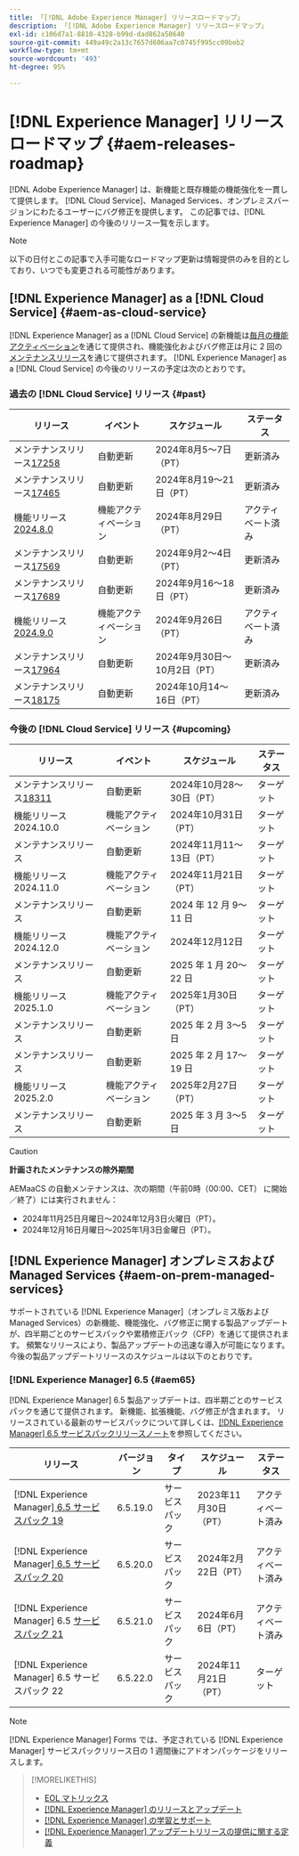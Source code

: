 ```yaml
---
title: 「[!DNL Adobe Experience Manager] リリースロードマップ」
description: 「[!DNL Adobe Experience Manager] リリースロードマップ」
exl-id: c106d7a1-8810-4328-b99d-dad862a50640
source-git-commit: 449a49c2a13c7657d606aa7c0745f995cc09beb2
workflow-type: tm+mt
source-wordcount: '493'
ht-degree: 95%

---
```



# [!DNL Experience Manager] リリースロードマップ {#aem-releases-roadmap}

[!DNL Adobe Experience Manager] は、新機能と既存機能の機能強化を一貫して提供します。 [!DNL Cloud Service]、Managed Services、オンプレミスバージョンにわたるユーザーにバグ修正を提供します。 この記事では、[!DNL Experience Manager] の今後のリリース一覧を示します。

>[!NOTE]
>
>以下の日付とこの記事で入手可能なロードマップ更新は情報提供のみを目的としており、いつでも変更される可能性があります。

## [!DNL Experience Manager] as a [!DNL Cloud Service] {#aem-as-cloud-service}

[!DNL Experience Manager] as a [!DNL Cloud Service] の新機能は[毎月の機能アクティベーション](https://experienceleague.adobe.com/ja/docs/experience-manager-cloud-service/content/release-notes/release-notes/release-notes-current)を通じて提供され、機能強化およびバグ修正は月に 2 回の[メンテナンスリリース](https://experienceleague.adobe.com/ja/docs/experience-manager-cloud-service/content/release-notes/maintenance/latest)を通じて提供されます。
[!DNL Experience Manager] as a [!DNL Cloud Service] の今後のリリースの予定は次のとおりです。

### 過去の [!DNL Cloud Service] リリース {#past}

| リリース | イベント | スケジュール | ステータス |
|---|---|---|---|
| メンテナンスリリース[17258](https://experienceleague.adobe.com/ja/docs/experience-manager-cloud-service/content/release-notes/maintenance/2024/2024-8-0#release-17258) | 自動更新 | 2024年8月5～7日（PT） | 更新済み |
| メンテナンスリリース[17465](https://experienceleague.adobe.com/ja/docs/experience-manager-cloud-service/content/release-notes/maintenance/2024/2024-8-0#release-17465) | 自動更新 | 2024年8月19～21日（PT） | 更新済み |
| 機能リリース [2024.8.0](https://experienceleague.adobe.com/ja/docs/experience-manager-cloud-service/content/release-notes/release-notes/2024/release-notes-2024-8-0) | 機能アクティベーション | 2024年8月29日（PT） | アクティベート済み |
| メンテナンスリリース[17569](https://experienceleague.adobe.com/ja/docs/experience-manager-cloud-service/content/release-notes/maintenance/2024/2024-9-0#release-17569) | 自動更新 | 2024年9月2～4日（PT） | 更新済み |
| メンテナンスリリース[17689](https://experienceleague.adobe.com/ja/docs/experience-manager-cloud-service/content/release-notes/maintenance/2024/2024-9-0#release-17689) | 自動更新 | 2024年9月16～18日（PT） | 更新済み |
| 機能リリース [2024.9.0](https://experienceleague.adobe.com/ja/docs/experience-manager-cloud-service/content/release-notes/release-notes/release-notes-current) | 機能アクティベーション | 2024年9月26日（PT） | アクティベート済み |
| メンテナンスリリース[17964](https://experienceleague.adobe.com/ja/docs/experience-manager-cloud-service/content/release-notes/maintenance/2024/2024-10-0#release-17964) | 自動更新 | 2024年9月30日～10月2日（PT） | 更新済み |
| メンテナンスリリース[18175](https://experienceleague.adobe.com/ja/docs/experience-manager-cloud-service/content/release-notes/maintenance/2024/2024-10-0#release-18175) | 自動更新 | 2024年10月14～16日（PT） | 更新済み |

### 今後の [!DNL Cloud Service] リリース {#upcoming}

| リリース | イベント | スケジュール | ステータス |
|---|---|---|---|
| メンテナンスリリース[18311](https://experienceleague.adobe.com/ja/docs/experience-manager-cloud-service/content/release-notes/maintenance/latest) | 自動更新 | 2024年10月28～30日（PT） | ターゲット |
| 機能リリース 2024.10.0 | 機能アクティベーション | 2024年10月31日（PT） | ターゲット |
| メンテナンスリリース | 自動更新 | 2024年11月11～13日（PT） | ターゲット |
| 機能リリース 2024.11.0 | 機能アクティベーション | 2024年11月21日（PT） | ターゲット |
| メンテナンスリリース | 自動更新 | 2024 年 12 月 9～11 日 | ターゲット |
| 機能リリース 2024.12.0 | 機能アクティベーション | 2024年12月12日 | ターゲット |
| メンテナンスリリース | 自動更新 | 2025 年 1 月 20～22 日 | ターゲット |
| 機能リリース 2025.1.0 | 機能アクティベーション | 2025年1月30日（PT） | ターゲット |
| メンテナンスリリース | 自動更新 | 2025 年 2 月 3～5 日 | ターゲット |
| メンテナンスリリース | 自動更新 | 2025 年 2 月 17～19 日 | ターゲット |
| 機能リリース 2025.2.0 | 機能アクティベーション | 2025年2月27日（PT） | ターゲット |
| メンテナンスリリース | 自動更新 | 2025 年 3 月 3～5 日 | ターゲット |

>[!CAUTION]
>
>**計画されたメンテナンスの除外期間**
>
> AEMaaCS の自動メンテナンスは、次の期間（午前0時（00:00、CET） に開始／終了）には実行されません：
>
>* 2024年11月25日月曜日～2024年12月3日火曜日（PT）。
>* 2024年12月16日月曜日～2025年1月3日金曜日（PT）。

## [!DNL Experience Manager] オンプレミスおよび Managed Services {#aem-on-prem-managed-services}

サポートされている [!DNL Experience Manager]（オンプレミス版および Managed Services）の新機能、機能強化、バグ修正に関する製品アップデートが、四半期ごとのサービスパックや累積修正パック（CFP）を通じて提供されます。 頻繁なリリースにより、製品アップデートの迅速な導入が可能になります。 今後の製品アップデートリリースのスケジュールは以下のとおりです。

### [!DNL Experience Manager] 6.5 {#aem65}

[!DNL Experience Manager] 6.5 製品アップデートは、四半期ごとのサービスパックを通じて提供されます。 新機能、拡張機能、バグ修正が含まれます。 リリースされている最新のサービスパックについて詳しくは、[[!DNL Experience Manager] 6.5 サービスパックリリースノート](https://experienceleague.adobe.com/ja/docs/experience-manager-65/content/release-notes/release-notes)を参照してください。

| リリース | バージョン | タイプ | スケジュール | ステータス |
|---|---|---|---|---|
| [!DNL Experience Manager][ 6.5 サービスパック 19](https://experienceleague.adobe.com/ja/docs/experience-manager-65/content/release-notes/service-pack/6-5-19) | 6.5.19.0 | サービスパック | 2023年11月30日（PT） | アクティベート済み |
| [!DNL Experience Manager][ 6.5 サービスパック 20](https://experienceleague.adobe.com/ja/docs/experience-manager-65/content/release-notes/service-pack/6-5-20) | 6.5.20.0 | サービスパック | 2024年2月22日（PT） | アクティベート済み |
| [!DNL Experience Manager] 6.5 [サービスパック 21](https://experienceleague.adobe.com/ja/docs/experience-manager-65/content/release-notes/release-notes) | 6.5.21.0 | サービスパック | 2024年6月6日（PT） | アクティベート済み |
| [!DNL Experience Manager] 6.5 サービスパック 22 | 6.5.22.0 | サービスパック | 2024年11月21日（PT） | ターゲット |

>[!NOTE]
>
>[!DNL Experience Manager] Forms では、予定されている [!DNL Experience Manager] サービスパックリリース日の 1 週間後にアドオンパッケージをリリースします。

>[!MORELIKETHIS]
>
>* [EOL マトリックス](https://helpx.adobe.com/jp/support/programs/eol-matrix.html)
>* [[!DNL Experience Manager] のリリースとアップデート](https://experienceleague.adobe.com/ja/docs/experience-manager-release-information/aem-release-updates/aem-releases-updates)
>* [[!DNL Experience Manager]  の学習とサポート](https://experienceleague.adobe.com/ja/docs/experience-manager-cloud-service)
>* [[!DNL Experience Manager] アップデートリリースの提供に関する定義](/help/using/update-release-vehicle-definitions.md)
